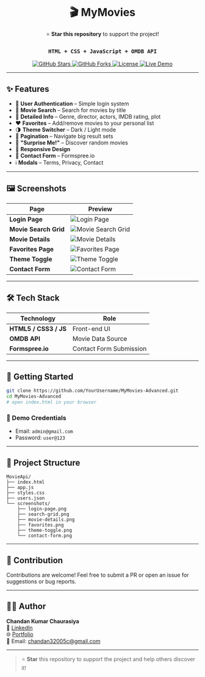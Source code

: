<h1 align="center">🎬 MyMovies</h1> 

<p align="center">
  ⭐ <b>Star this repository</b> to support the project!
</p>

<h3 align="center"><code>HTML + CSS + JavaScript + OMDB API</code></h3> 

<p align="center"> 
  <a href="[https://github.com/YourUsername/MyMovies-Advanced/stargazers](https://github.com/Chandankumar2004/MovieApi)">
    <img src="https://img.shields.io/github/stars/YourUsername/MyMovies-Advanced?style=for-the-badge&color=yellow" alt="GitHub Stars"/>
  </a> 
  <a href="https://github.com/YourUsername/MyMovies-Advanced/network/members">
    <img src="https://img.shields.io/github/forks/YourUsername/MyMovies-Advanced?style=for-the-badge&color=blue" alt="GitHub Forks"/>
  </a> 
  <a href="LICENSE">
    <img src="https://img.shields.io/github/license/YourUsername/MyMovies-Advanced?style=for-the-badge&color=green" alt="License"/>
  </a> 
  <a href="https://movie-api-iota-six.vercel.app/">
    <img src="https://img.shields.io/badge/Live%20Demo-Click%20Here-brightgreen?style=for-the-badge&logo=vercel" alt="Live Demo"/>
  </a> 
</p>

---

## ✨ Features
- 🔑 **User Authentication** – Simple login system
- 🎥 **Movie Search** – Search for movies by title
- 📝 **Detailed Info** – Genre, director, actors, IMDB rating, plot
- ❤️ **Favorites** – Add/remove movies to your personal list
- 🌗 **Theme Switcher** – Dark / Light mode
- 📑 **Pagination** – Navigate big result sets
- 🎲 **"Surprise Me!"** – Discover random movies
- 📱 **Responsive Design**
- 📧 **Contact Form** – Formspree.io
- ℹ️ **Modals** – Terms, Privacy, Contact

---

## 🖼️ Screenshots

| Page | Preview |
|------|---------|
| **Login Page** | ![Login Page](screenshots/login-page.png) |
| **Movie Search Grid** | ![Movie Search Grid](screenshots/search-grid.png) |
| **Movie Details** | ![Movie Details](screenshots/movie-details.png) |
| **Favorites Page** | ![Favorites Page](screenshots/favorites.png) |
| **Theme Toggle** | ![Theme Toggle](screenshots/theme-toggle.png) |
| **Contact Form** | ![Contact Form](screenshots/contact-form.png) |

---

## 🛠 Tech Stack

| Technology | Role |
|------------|------|
| **HTML5 / CSS3 / JS** | Front-end UI |
| **OMDB API** | Movie Data Source |
| **Formspree.io** | Contact Form Submission |

---

## 🚀 Getting Started

```bash
git clone https://github.com/YourUsername/MyMovies-Advanced.git
cd MyMovies-Advanced
# open index.html in your browser
```

### 🔑 Demo Credentials
- Email: `admin@gmail.com`  
- Password: `user@123`

---

## 📁 Project Structure

```
MovieApi/
├── index.html
├── app.js
├── styles.css
├── users.json
└── screenshots/
    ├── login-page.png
    ├── search-grid.png
    ├── movie-details.png
    ├── favorites.png
    ├── theme-toggle.png
    └── contact-form.png
```

---

## 🙌 Contribution

Contributions are welcome! Feel free to submit a PR or open an issue for suggestions or bug reports.

---
## 🙋‍♂️ Author

**Chandan Kumar Chaurasiya**  
🔗 [LinkedIn](https://www.linkedin.com/in/chandan2004)  
🌐 [Portfolio](https://chandan-portfolio-tau.vercel.app/)  
📧 Email: chandan32005c@gmail.com

---

> ⭐ **Star** this repository to support the project and help others discover it!
